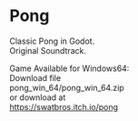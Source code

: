 # Pong
Classic Pong in Godot. <br>
Original Soundtrack.

Game Available for Windows64: <br>
Download file <br>
  pong_win_64/pong_win_64.zip <br>
or download at <br>
  https://swatbros.itch.io/pong <br>
